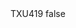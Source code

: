 <?xml version="1.0" encoding="UTF-8"?>
<CustomMetadata xmlns="http://soap.sforce.com/2006/04/metadata">
    <label>TXU419</label>
    <protected>false</protected>
</CustomMetadata>
